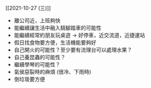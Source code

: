 

[[2021-10-27 (三)]]

- 離公司近，上班夠快
- 能繼續讓生活中融入騎腳踏車的可能性
- 能繼續經常約朋友玩桌遊 → 好停車，近交流道，近捷運站
- 假日找食物要方便，生活機能要夠好
- 自己開火的可能性？至少要有流理台可以處理水果？
- 自己養昆蟲的可能性？
- 繼續學琴的可能性？
- 氣侯惡裂時的麻煩 (很冷、下雨時)
- 倒垃圾要方便